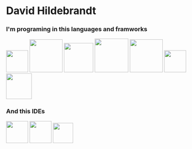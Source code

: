 # David Hildebrandt

### I'm programing in this languages and framworks

<img width="60px" height="60px" src="https://escoladigital-production-storage.s3.amazonaws.com/uploads/images/original/20201103113533.png"></img>
<img with="120px" height="90px" float="left" src="https://marcas-logos.net/wp-content/uploads/2020/11/MySQL-logo.png"></img>
<img with="80px" height="80px" src="https://upload.wikimedia.org/wikipedia/commons/thumb/1/10/CSS3_and_HTML5_logos_and_wordmarks.svg/1280px-CSS3_and_HTML5_logos_and_wordmarks.svg.png"></img>
<img with="92px" height="92px" src="https://seeklogo.com/images/F/flask-logo-44C507ABB7-seeklogo.com.png"></img>
<img with="90px" height="90px" src="https://logospng.org/download/java/logo-java-256.png"></img>
<img with="60px" height="60px" src="https://git-scm.com/images/logos/downloads/Git-Icon-1788C.png"><img>
<img with="70px" height="70px" src="https://1000logos.net/wp-content/uploads/2018/11/GitHub-logo.png"></img>

### And this IDEs

<img with="60px" height="60px" src="https://cdn.worldvectorlogo.com/logos/visual-studio-code-1.svg"></img>
<img with="60px" height="60px" src="http://www.macupdate.com/images/icons256/11662.png"></img>
<img with="55px" height="55px" src="https://upload.wikimedia.org/wikipedia/commons/thumb/b/b5/DBeaver_logo.svg/1200px-DBeaver_logo.svg.png"></img>



<!--<img with="60px" height="60px" src=""></img>
